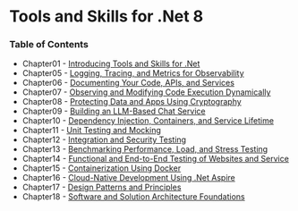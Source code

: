 # Tools and Skills for .Net 8

### Table of Contents

- Chapter01 - [Introducing Tools and Skills for .Net](./Chapter01/)
- Chapter05 - [Logging, Tracing, and Metrics for Observability](./Chapter05/)
- Chapter06 - [Documenting Your Code, APIs, and Services](./Chapter06/)
- Chapter07 - [Observing and Modifying Code Execution Dynamically](./Chapter07/)
- Chapter08 - [Protecting Data and Apps Using Cryptography](./Chapter08/)
- Chapter09 - [Building an LLM-Based Chat Service](./Chapter09/)
- Chapter10 - [Dependency Injection, Containers, and Service Lifetime](./Chapter10/)
- Chapter11 - [Unit Testing and Mocking](./Chapter11/)
- Chapter12 - [Integration and Security Testing](./Chapter12/)
- Chapter13 - [Benchmarking Performance, Load, and Stress Testing](./Chapter13/)
- Chapter14 - [Functional and End-to-End Testing of Websites and Service](./Chapter14/)
- Chapter15 - [Containerization Using Docker](./Chapter15/)
- Chapter16 - [Cloud-Native Development Using .Net Aspire](./Chapter16/)
- Chapter17 - [Design Patterns and Principles](./Chapter17/)
- Chapter18 - [Software and Solution Architecture Foundations](./Chapter18/)
